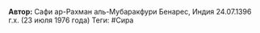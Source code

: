 **Автор:** Сафи ар-Рахман аль-Мубаракфури
Бенарес, Индия
24.07.1396 г.х. (23 июля 1976 года)
Теги: #Сира